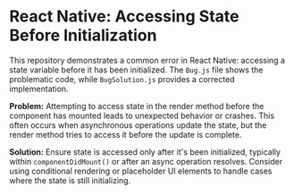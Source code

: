 # React Native: Accessing State Before Initialization

This repository demonstrates a common error in React Native: accessing a state variable before it has been initialized.  The `Bug.js` file shows the problematic code, while `BugSolution.js` provides a corrected implementation.

**Problem:** Attempting to access state in the render method before the component has mounted leads to unexpected behavior or crashes. This often occurs when asynchronous operations update the state, but the render method tries to access it before the update is complete.

**Solution:**  Ensure state is accessed only after it's been initialized, typically within `componentDidMount()` or after an async operation resolves. Consider using conditional rendering or placeholder UI elements to handle cases where the state is still initializing.